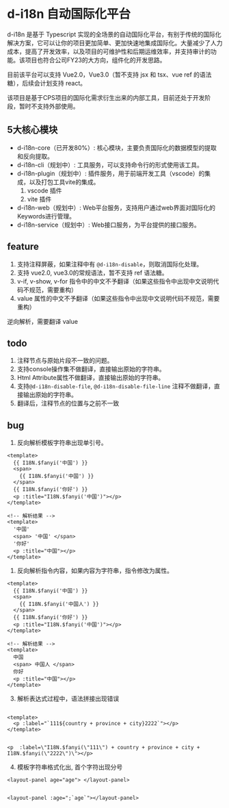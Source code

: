 # d-i18n 自动国际化平台

d-i18n 是基于 Typescript 实现的全场景的自动国际化平台，有别于传统的国际化解决方案，它可以让你的项目更加简单、更加快速地集成国际化。大量减少了人力成本，提高了开发效率，以及项目的可维护性和后期运维效率，并支持审计的功能。该项目也符合公司FY23的大方向，组件化的开发思路。

目前该平台可以支持 Vue2.0，Vue3.0（暂不支持 jsx 和 tsx、vue ref 的语法糖），后续会计划支持 react。

该项目是基于CPS项目的国际化需求衍生出来的内部工具，目前还处于开发阶段，暂时不支持外部使用。

## 5大核心模块
* d-i18n-core（已开发80%）: 核心模块，主要负责国际化的数据模型的提取和反向提取。
* d-i18n-cli（规划中）: 工具服务，可以支持命令行的形式使用该工具。
* d-i18n-plugin（规划中）: 插件服务，用于前端开发工具（vscode）的集成，以及打包工具vite的集成。
  1. vscode 插件
  2. vite 插件
* d-i18n-web（规划中）: Web平台服务，支持用户通过web界面对国际化的Keywords进行管理。
* d-i18n-service（规划中）: Web接口服务，为平台提供的接口服务。

## feature

1. 支持注释屏蔽，如果注释中有 `@d-i18n-disable`，则取消国际化处理。
2. 支持 vue2.0, vue3.0的常规语法，暂不支持 ref 语法糖。
3. v-if, v-show, v-for 指令中的中文不予翻译（如果这些指令中出现中文说明代码不规范，需要重构）
4. value 属性的中文不予翻译（如果这些指令中出现中文说明代码不规范，需要重构）

逆向解析，需要翻译 value

## todo

1. 注释节点与原始片段不一致的问题。
2. 支持console操作集不做翻译，直接输出原始的字符串。
3. Html Attribute属性不做翻译，直接输出原始的字符串。
4. 支持`@d-i18n-disable-file`, `@d-i18n-disable-file-line` 注释不做翻译，直接输出原始的字符串。
5. 翻译后，注释节点的位置与之前不一致


## bug
1. 反向解析模板字符串出现单引号。

``` vue
<template>
  {{ I18N.$fanyi('中国') }}
  <span>
    {{ I18N.$fanyi('中国') }}
  </span>
  {{ I18N.$fanyi('你好') }}
  <p :title="I18N.$fanyi('中国')"></p>
</template>

<!-- 解析结果 -->
<template>
  '中国'
  <span> '中国' </span>
  '你好'
  <p :title="中国"></p>
</template>
```

1. 反向解析指令内容，如果内容为字符串，指令修改为属性。

``` vue
<template>
  {{ I18N.$fanyi('中国') }}
  <span>
    {{ I18N.$fanyi('中国人') }}
  </span>
  {{ I18N.$fanyi('你好') }}
  <p :title="I18N.$fanyi('中国')"></p>
</template>

<!-- 解析结果 -->
<template>
  中国
  <span> 中国人 </span>
  你好
  <p :title="中国"></p>
</template>

```

3. 解析表达式过程中，语法拼接出现错误

``` vue

<template>
  <p :label="`111${country + province + city}2222`"></p>
</template>


<p  :label=\"I18N.$fanyi(\"111\") + country + province + city + I18N.$fanyi(\"2222\")\"></p>
```


4. 模板字符串格式化出, 首个字符出现分号

``` vue
<layout-panel age="age"> </layout-panel>


<layout-panel :age=";`age`"></layout-panel>
```
